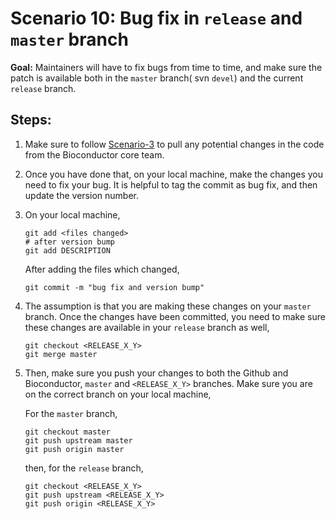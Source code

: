 # Scenario 10: Bug fix in `release` and  `master` branch

**Goal:** Maintainers will have to fix bugs from time to time, and make sure the patch is available both in the `master` branch( svn `devel`) and the current `release` branch.

## Steps:

1. Make sure to follow [Scenario-3][] to pull any potential changes in the code from the Bioconductor core team.

2. Once you have done that, on your local machine, make the changes you need to fix your bug. It is helpful to tag the commit as bug fix, and then update the version number.

3. On your local machine,

    ```
    git add <files changed>
    # after version bump
    git add DESCRIPTION
    ```

    After adding the files which changed,

    ```
    git commit -m "bug fix and version bump"
    ```

4. The assumption is that you are making these changes on your `master` branch. Once the changes have been committed, you need to make sure these changes are available in your `release` branch as well,

    ```
    git checkout <RELEASE_X_Y>
    git merge master
    ```
5. Then, make sure you push your changes to both the Github and Bioconductor, `master` and `<RELEASE_X_Y>` branches. Make sure you are on the correct branch on your local machine,

    For the `master` branch,

    ```
    git checkout master
    git push upstream master
    git push origin master
    ```

    then, for the `release` branch,

    ```
    git checkout <RELEASE_X_Y>
    git push upstream <RELEASE_X_Y>
    git push origin <RELEASE_X_Y>
    ```

[Scenario-3]: scenario-3-pull-from-gitbioc-push-github.md
